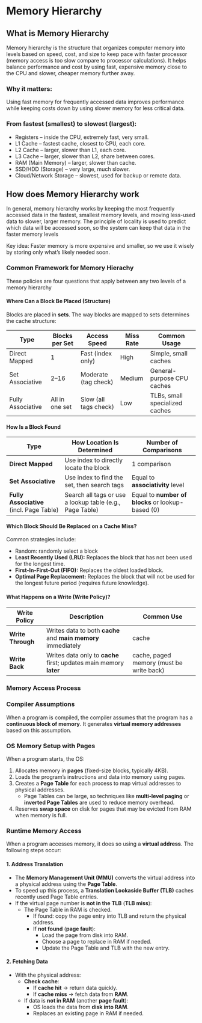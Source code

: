 # Memory Hierarchy

## What is Memory Hierarchy

Memory hierarchy is the structure that organizes computer memory into levels based on speed, cost, and size to keep pace with faster processor (memory access is too slow compare to processor calculations). It helps balance performance and cost by using fast, expensive memory close to the CPU and slower, cheaper memory further away.

### Why it matters:
Using fast memory for frequently accessed data improves performance while keeping costs down by using slower memory for less critical data.

### From fastest (smallest) to slowest (largest):
- Registers – inside the CPU, extremely fast, very small.
- L1 Cache – fastest cache, closest to CPU, each core.
- L2 Cache – larger, slower than L1, each core.
- L3 Cache – larger, slower than L2, share between cores.
- RAM (Main Memory) – larger, slower than cache.
- SSD/HDD (Storage) – very large, much slower.
- Cloud/Network Storage – slowest, used for backup or remote data.

## How does Memory Hierarchy work
In general, memory hierarchy works by keeping the most frequently accessed data in the fastest, smallest memory levels, and moving less-used data to slower, larger memory. The principle of locality is used to predict which data will be accessed soon, so the system can keep that data in the faster memory levels

Key idea: Faster memory is more expensive and smaller, so we use it wisely by storing only what’s likely needed soon.

### Common Framework for Memory Hierachy

These policies are four questions that apply between any two levels of a memory hierarchy

#### Where Can a Block Be Placed (Structure)

Blocks are placed in **sets**. The way blocks are mapped to sets determines the cache structure:

| Type              | Blocks per Set | Access Speed       | Miss Rate     | Common Usage                   |
|-------------------|----------------|---------------------|----------------|--------------------------------|
| Direct Mapped     | 1              | Fast (index only)   | High           | Simple, small caches           |
| Set Associative   | 2–16           | Moderate (tag check)| Medium         | General-purpose CPU caches     |
| Fully Associative | All in one set | Slow (all tags check)| Low            | TLBs, small specialized caches |

#### How Is a Block Found

| Type               | How Location Is Determined                         | Number of Comparisons           |
|--------------------|----------------------------------------------------|----------------------------------|
| **Direct Mapped**     | Use index to directly locate the block              | 1 comparison                     |
| **Set Associative**   | Use index to find the set, then search tags         | Equal to **associativity** level |
| **Fully Associative** (incl. Page Table) | Search all tags or use a lookup table (e.g., Page Table) | Equal to **number of blocks** or lookup-based (0) |

#### Which Block Should Be Replaced on a Cache Miss? 
Common strategies include:
- Random: randomly select a block
- **Least Recently Used (LRU):** Replaces the block that has not been used for the longest time.
- **First-In-First-Out (FIFO):** Replaces the oldest loaded block.
- **Optimal Page Replacement:** Replaces the block that will not be used for the longest future period (requires future knowledge).

#### What Happens on a Write (Write Policy)?

| Write Policy     | Description                                                         | Common Use                                      |
|------------------|---------------------------------------------------------------------|--------------------------------------------------|
| **Write Through** | Writes data to both **cache** and **main memory** immediately       | cache                                        |
| **Write Back**    | Writes data only to **cache** first; updates main memory **later**  | cache, paged memory (must be write back) |

### Memory Access Process

### Compiler Assumptions

When a program is compiled, the compiler assumes that the program has a **continuous block of memory**. It generates **virtual memory addresses** based on this assumption.

### OS Memory Setup with Pages

When a program starts, the OS:

1. Allocates memory in **pages** (fixed-size blocks, typically 4KB).
2. Loads the program’s instructions and data into memory using pages.
3. Creates a **Page Table** for each process to map virtual addresses to physical addresses.
   - Page Tables can be large, so techniques like **multi-level paging** or **inverted Page Tables** are used to reduce memory overhead.
4. Reserves **swap space** on disk for pages that may be evicted from RAM when memory is full.

### Runtime Memory Access

When a program accesses memory, it does so using a **virtual address**. The following steps occur:

#### 1. Address Translation

- The **Memory Management Unit (MMU)** converts the virtual address into a physical address using the **Page Table**.
- To speed up this process, a **Translation Lookaside Buffer (TLB)** caches recently used Page Table entries.
- If the virtual page number is **not in the TLB** (**TLB miss**):
  - The Page Table in RAM is checked.
    - If found: copy the page entry into TLB and return the physical address.
    - If **not found** (**page fault**):
      - Load the page from disk into RAM.
      - Choose a page to replace in RAM if needed.
      - Update the Page Table and TLB with the new entry.

#### 2. Fetching Data

- With the physical address:
  - **Check cache**:
    - If **cache hit** → return data quickly.
    - If **cache miss** → fetch data from **RAM**.
  - If data is **not in RAM** (another **page fault**):
    - OS loads the data from **disk into RAM**.
    - Replaces an existing page in RAM if needed.

